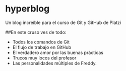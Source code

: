 # hyperblog
Un blog increíble para el curso de Git y GitHub de Platzi 

##En este cruso ves de todo: 
* Todos los comandos de Git
* El flujo de trabajo en GitHub 
* El verdadero amor por las buenas prácticas 
* Trucos muy locos del profesor
* Las personalidades múltiples de Freddy. 